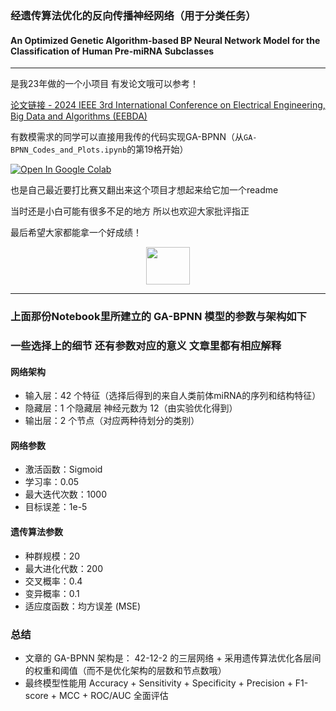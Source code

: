 ### 经遗传算法优化的反向传播神经网络（用于分类任务）
#### An Optimized Genetic Algorithm-based BP Neural Network Model for the Classification of Human Pre-miRNA Subclasses

---

是我23年做的一个小项目 有发论文哦可以参考！

[论文链接 - 2024 IEEE 3rd International Conference on Electrical Engineering, Big Data and Algorithms (EEBDA)](https://ieeexplore.ieee.org/document/10485935 "2024 IEEE 3rd International Conference on Electrical Engineering, Big Data and Algorithms (EEBDA)")

有数模需求的同学可以直接用我传的代码实现GA-BPNN（从`GA-BPNN_Codes_and_Plots.ipynb`的第19格开始）

[![Open In Google Colab](https://colab.research.google.com/assets/colab-badge.svg)](https://colab.research.google.com/github/Ekeulseuji/An-Optimized-BP-Neural-Network-Model-Based-on-Genetic-Algorithm-for-Human-Pre-miRNA-Classification/blob/main/GA-BPNN_Codes_and_Plots.ipynb)


也是自己最近要打比赛又翻出来这个项目才想起来给它加一个readme 

当时还是小白可能有很多不足的地方 所以也欢迎大家批评指正 

最后希望大家都能拿一个好成绩！

<div align=center>
<img src="https://github.com/user-attachments/assets/6917e50e-6767-4661-8dbb-6eb0cdb51f93" width="70" height="60" />
</div>

---

### 上面那份Notebook里所建立的 GA-BPNN 模型的参数与架构如下
### 一些选择上的细节 还有参数对应的意义 文章里都有相应解释

#### 网络架构
- 输入层：42 个特征（选择后得到的来自人类前体miRNA的序列和结构特征）
- 隐藏层：1 个隐藏层 神经元数为 12（由实验优化得到）
- 输出层：2 个节点（对应两种待划分的类别）


#### 网络参数

- 激活函数：Sigmoid
- 学习率：0.05
- 最大迭代次数：1000
- 目标误差：1e-5

#### 遗传算法参数
- 种群规模：20
- 最大进化代数：200
- 交叉概率：0.4
- 变异概率：0.1
- 适应度函数：均方误差 (MSE)

### 总结
- 文章的 GA-BPNN 架构是： 42-12-2 的三层网络 + 采用遗传算法优化各层间的权重和阈值（而不是优化架构的层数和节点数哦）
- 最终模型性能用 Accuracy + Sensitivity + Specificity + Precision + F1-score + MCC + ROC/AUC 全面评估


